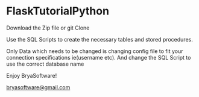 # FlaskTutorialPython
Download the Zip file or git Clone

Use the SQL Scripts to create the necessary tables and stored procedures.

Only Data which needs to be changed is changing config file to fit your connection specifications ie(username etc).
And change the SQL Script to use the correct database name

Enjoy BryaSoftware!

bryasoftware@gmail.com
